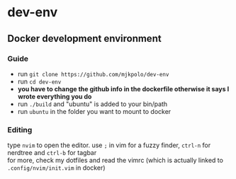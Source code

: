 # dev-env
Docker development environment 
---
### Guide
- run `git clone https://github.com/mjkpolo/dev-env`
- run `cd dev-env`
- **you have to change the github info in the dockerfile otherwise it says I wrote everything you do**
- run `./build` and "ubuntu" is added to your bin/path
- run `ubuntu` in the folder you want to mount to docker
### Editing
type `nvim` to open the editor. use `;` in vim for a fuzzy finder, `ctrl-n` for nerdtree and `ctrl-b` for tagbar <br/>
for more, check my dotfiles and read the vimrc (which is actually linked to `.config/nvim/init.vim` in docker)
